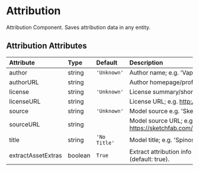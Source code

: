 
Attribution
===========


Attribution Component. Saves attribution data in any entity.

Attribution Attributes
-----------------------

|Attribute|Type|Default|Description|Required|
| :--- | :--- | :--- | :--- | :--- |
|author|string|```'Unknown'```|Author name; e.g. 'Vaptor-Studio'.|No|
|authorURL|string||Author homepage/profile; e.g. https://sketchfab.com/VapTor.|No|
|license|string|```'Unknown'```|License summary/short name; e.g. 'CC-BY-4.0'.|No|
|licenseURL|string||License URL; e.g. http://creativecommons.org/licenses/by/4.0/.|No|
|source|string|```'Unknown'```|Model source e.g. 'Sketchfab'.|No|
|sourceURL|string||Model source URL; e.g. https://sketchfab.com/models/2135501583704537907645bf723685e7.|No|
|title|string|```'No Title'```|Model title; e.g. 'Spinosaurus'.|No|
|extractAssetExtras|boolean|```True```|Extract attribution info from asset extras; will override attribution info given (default: true).|No|
